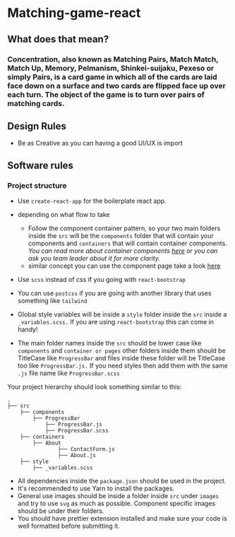 # Matching-game-react
## What does that mean?
### Concentration, also known as Matching Pairs, Match Match, Match Up, Memory, Pelmanism, Shinkei-suijaku, Pexeso or simply Pairs, is a card game in which all of the cards are laid face down on a surface and two cards are flipped face up over each turn. The object of the game is to turn over pairs of matching cards.

## Design Rules
- Be as Creative as you can having a good UI/UX is import 
## Software rules 
### Project structure

- Use `create-react-app` for the boilerplate react app.

- depending on what flow to take
    - Follow the component container pattern, so your two main folders inside the `src` will be the `components` folder that will contain your components and `containers` that will contain container components. *You can read more about container components [here](https://reactpatterns.com/#container-component) or you can ask you team leader about it for more clarity.*
    - similar concept you can use the component page 
    take a look [here](https://blog.bitsrc.io/structuring-a-react-project-a-definitive-guide-ac9a754df5eb)

- Use `scss` instead of css if you going with `react-bootstrap`
- You can use `postcss` if you are going with another library that uses something like `tailwind`
- Global style variables will be inside a `style` folder inside the `src` inside a `_variables.scss.` If you are using `react-bootstrap` this can come in handy!
- The main folder names inside the `src` should be lower case like `components` and `container or pages` other folders inside them should be TitleCase like `ProgressBar` and files inside these folder will be TitleCase too like `ProgressBar.js.` If you need styles then add them with the same `.js` file name like `ProgressBar.scss`

Your project hierarchy should look something similar to this:

```
.
├── src
	├── components
		├── ProgressBar
			├── ProgressBar.js
			├── ProgressBar.scss
	├── containers
		├── About
				├── ContactForm.js
				├── About.js
	├── style
		├── _variables.scss
```

- All dependencies inside the `package.json` should be used in the project.
- It's recommended to use Yarn to install the packages.
- General use images should be inside a folder inside `src` under `images` and try to use `svg` as much as possible. Component specific images should be under their folders.
- You should have prettier extension installed and make sure your code is well formatted before submitting it.
